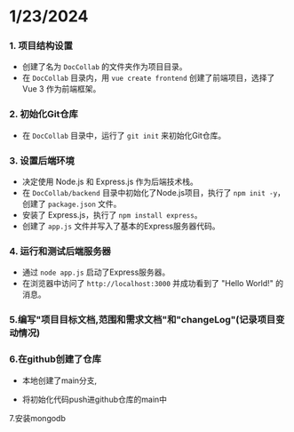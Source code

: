 # 1/23/2024

### 1. 项目结构设置

- 创建了名为 `DocCollab` 的文件夹作为项目目录。
- 在 `DocCollab` 目录内，用 `vue create frontend` 创建了前端项目，选择了 Vue 3 作为前端框架。

### 2. 初始化Git仓库
- 在 `DocCollab` 目录中，运行了 `git init` 来初始化Git仓库。

### 3. 设置后端环境

- 决定使用 Node.js 和 Express.js 作为后端技术栈。
- 在 `DocCollab/backend` 目录中初始化了Node.js项目，执行了 `npm init -y`，创建了 `package.json` 文件。
- 安装了 Express.js，执行了 `npm install express`。
- 创建了 `app.js` 文件并写入了基本的Express服务器代码。

### 4. 运行和测试后端服务器

- 通过 `node app.js` 启动了Express服务器。
- 在浏览器中访问了 `http://localhost:3000` 并成功看到了 "Hello World!" 的消息。

### 5.编写"项目目标文档,范围和需求文档"和"changeLog"(记录项目变动情况)

### 6.在github创建了仓库

- 本地创建了main分支,

- 将初始化代码push进github仓库的main中

7.安装mongodb